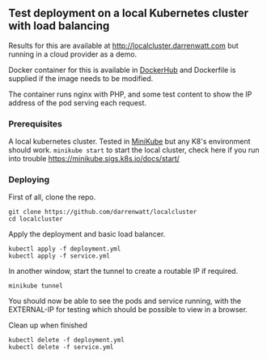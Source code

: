## Test deployment on a local Kubernetes cluster with load balancing

Results for this are available at http://localcluster.darrenwatt.com but running in a cloud provider as a demo.

Docker container for this is available in [DockerHub](https://hub.docker.com/repository/docker/darrenwatt/localcluster) and Dockerfile is supplied if the image needs to be modified.

The container runs nginx with PHP, and some test content to show the IP address of the pod serving each request.

### Prerequisites

A local kubernetes cluster. Tested in [MiniKube](https://minikube.sigs.k8s.io/docs/) but any K8's environment should work.
`minikube start` to start the local cluster, check here if you run into trouble https://minikube.sigs.k8s.io/docs/start/

### Deploying

First of all, clone the repo.
```
git clone https://github.com/darrenwatt/localcluster
cd localcluster
```

Apply the deployment and basic load balancer.
```
kubectl apply -f deployment.yml
kubectl apply -f service.yml
```

In another window, start the tunnel to create a routable IP if required.
```
minikube tunnel
``` 

You should now be able to see the pods and service running, with the EXTERNAL-IP for testing which should be possible to view in a browser.


Clean up when finished
```
kubectl delete -f deployment.yml
kubectl delete -f service.yml
```
